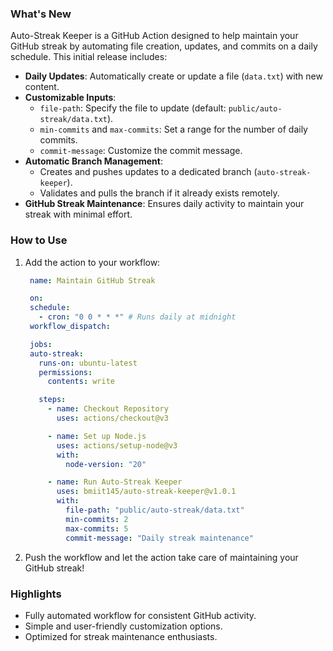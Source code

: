 
### **What's New**
Auto-Streak Keeper is a GitHub Action designed to help maintain your GitHub streak by automating file creation, updates, and commits on a daily schedule. This initial release includes:

- **Daily Updates**: Automatically create or update a file (`data.txt`) with new content.
- **Customizable Inputs**:
  - `file-path`: Specify the file to update (default: `public/auto-streak/data.txt`).
  - `min-commits` and `max-commits`: Set a range for the number of daily commits.
  - `commit-message`: Customize the commit message.
- **Automatic Branch Management**:
  - Creates and pushes updates to a dedicated branch (`auto-streak-keeper`).
  - Validates and pulls the branch if it already exists remotely.
- **GitHub Streak Maintenance**: Ensures daily activity to maintain your streak with minimal effort.

### **How to Use**
1. Add the action to your workflow:
   ```yaml
    name: Maintain GitHub Streak

    on:
    schedule:
      - cron: "0 0 * * *" # Runs daily at midnight
    workflow_dispatch:

    jobs:
    auto-streak:
      runs-on: ubuntu-latest
      permissions:
        contents: write

      steps:
        - name: Checkout Repository
          uses: actions/checkout@v3

        - name: Set up Node.js
          uses: actions/setup-node@v3
          with:
            node-version: "20"

        - name: Run Auto-Streak Keeper
          uses: bmiit145/auto-streak-keeper@v1.0.1
          with:
            file-path: "public/auto-streak/data.txt"
            min-commits: 2
            max-commits: 5
            commit-message: "Daily streak maintenance"
   ```
2. Push the workflow and let the action take care of maintaining your GitHub streak!

### **Highlights**
- Fully automated workflow for consistent GitHub activity.
- Simple and user-friendly customization options.
- Optimized for streak maintenance enthusiasts.
